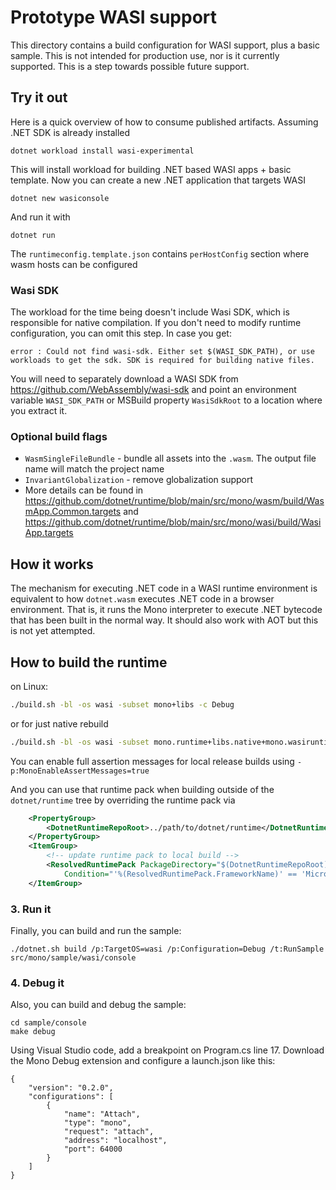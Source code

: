 # Prototype WASI support

This directory contains a build configuration for WASI support, plus a basic sample. This is not intended for production use, nor is it currently supported. This is a step towards possible future support.

## Try it out

Here is a quick overview of how to consume published artifacts. Assuming .NET SDK is already installed

```
dotnet workload install wasi-experimental
```

This will install workload for building .NET based WASI apps + basic template.
Now you can create a new .NET application that targets WASI

```
dotnet new wasiconsole
```

And run it with

```
dotnet run
```

The `runtimeconfig.template.json` contains `perHostConfig` section where wasm hosts can be configured

### Wasi SDK

The workload for the time being doesn't include Wasi SDK, which is responsible for native compilation.
If you don't need to modify runtime configuration, you can omit this step. In case you get:

```
error : Could not find wasi-sdk. Either set $(WASI_SDK_PATH), or use workloads to get the sdk. SDK is required for building native files.
```

You will need to separately download a WASI SDK from https://github.com/WebAssembly/wasi-sdk and point an environment variable `WASI_SDK_PATH` or MSBuild property `WasiSdkRoot` to a location where you extract it.

### Optional build flags

- `WasmSingleFileBundle` - bundle all assets into the `.wasm`. The output file name will match the project name
- `InvariantGlobalization` - remove globalization support
- More details can be found in https://github.com/dotnet/runtime/blob/main/src/mono/wasm/build/WasmApp.Common.targets and https://github.com/dotnet/runtime/blob/main/src/mono/wasi/build/WasiApp.targets

## How it works

The mechanism for executing .NET code in a WASI runtime environment is equivalent to how `dotnet.wasm` executes .NET code in a browser environment. That is, it runs the Mono interpreter to execute .NET bytecode that has been built in the normal way. It should also work with AOT but this is not yet attempted.

## How to build the runtime

on Linux:
```.sh
./build.sh -bl -os wasi -subset mono+libs -c Debug
```
or for just native rebuild
```.sh
./build.sh -bl -os wasi -subset mono.runtime+libs.native+mono.wasiruntime -c Debug
```
You can enable full assertion messages for local release builds using
`-p:MonoEnableAssertMessages=true`

And you can use that runtime pack when building outside of the `dotnet/runtime` tree by overriding the runtime pack via


```xml
    <PropertyGroup>
        <DotnetRuntimeRepoRoot>../path/to/dotnet/runtime</DotnetRuntimeRepoRoot>
    </PropertyGroup>
	<ItemGroup>
		<!-- update runtime pack to local build -->
		<ResolvedRuntimePack PackageDirectory="$(DotnetRuntimeRepoRoot)/artifacts/bin/microsoft.netcore.app.runtime.wasi-wasm/Release"
			Condition="'%(ResolvedRuntimePack.FrameworkName)' == 'Microsoft.NETCore.App'" />
	</ItemGroup>
```

### 3. Run it

Finally, you can build and run the sample:

```
./dotnet.sh build /p:TargetOS=wasi /p:Configuration=Debug /t:RunSample src/mono/sample/wasi/console
```

### 4. Debug it

Also, you can build and debug the sample:

```
cd sample/console
make debug
```

Using Visual Studio code, add a breakpoint on Program.cs line 17.
Download the Mono Debug extension and configure a launch.json like this:
```
{
    "version": "0.2.0",
    "configurations": [
        {
            "name": "Attach",
            "type": "mono",
            "request": "attach",
            "address": "localhost",
            "port": 64000
        }
    ]
}
```
